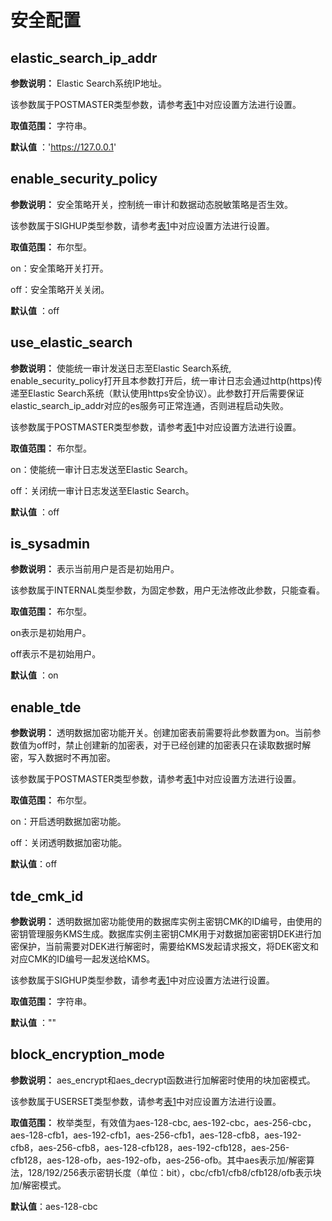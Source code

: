 # 安全配置<a name="ZH-CN_TOPIC_0311764209"></a>

## elastic\_search\_ip\_addr<a name="section12443144020298"></a>

**参数说明：** Elastic Search系统IP地址。

该参数属于POSTMASTER类型参数，请参考[表1](../DatabaseAdministrationGuide/参数设置.md#zh-cn_topic_0283137176_zh-cn_topic_0237121562_zh-cn_topic_0059777490_t91a6f212010f4503b24d7943aed6d846)中对应设置方法进行设置。

**取值范围：** 字符串。

**默认值** ：'https://127.0.0.1'

## enable\_security\_policy<a name="section18307271684"></a>

**参数说明：** 安全策略开关，控制统一审计和数据动态脱敏策略是否生效。

该参数属于SIGHUP类型参数，请参考[表1](../DatabaseAdministrationGuide/参数设置.md#zh-cn_topic_0283137176_zh-cn_topic_0237121562_zh-cn_topic_0059777490_t91a6f212010f4503b24d7943aed6d846)中对应设置方法进行设置。

**取值范围：** 布尔型。

on：安全策略开关打开。

off：安全策略开关关闭。

**默认值** ：off

## use\_elastic\_search<a name="section1383330112618"></a>

**参数说明：** 使能统一审计发送日志至Elastic Search系统, enable\_security\_policy打开且本参数打开后，统一审计日志会通过http\(https\)传递至Elastic Search系统（默认使用https安全协议）。此参数打开后需要保证elastic\_search\_ip\_addr对应的es服务可正常连通，否则进程启动失败。

该参数属于POSTMASTER类型参数，请参考[表1](../DatabaseAdministrationGuide/参数设置.md#zh-cn_topic_0283137176_zh-cn_topic_0237121562_zh-cn_topic_0059777490_t91a6f212010f4503b24d7943aed6d846)中对应设置方法进行设置。

**取值范围：** 布尔型。

on：使能统一审计日志发送至Elastic Search。

off：关闭统一审计日志发送至Elastic Search。

**默认值** ：off

## is\_sysadmin<a name="section872555562017"></a>

**参数说明：** 表示当前用户是否是初始用户。

该参数属于INTERNAL类型参数，为固定参数，用户无法修改此参数，只能查看。

**取值范围：** 布尔型。

on表示是初始用户。

off表示不是初始用户。

**默认值** ：on

## enable\_tde<a name="section17961238192110"></a>

**参数说明：** 透明数据加密功能开关。创建加密表前需要将此参数置为on。当前参数值为off时，禁止创建新的加密表，对于已经创建的加密表只在读取数据时解密，写入数据时不再加密。

该参数属于POSTMASTER类型参数，请参考[表1](../DatabaseAdministrationGuide/参数设置.md#zh-cn_topic_0283137176_zh-cn_topic_0237121562_zh-cn_topic_0059777490_t91a6f212010f4503b24d7943aed6d846)中对应设置方法进行设置。

**取值范围：** 布尔型。

on：开启透明数据加密功能。

off：关闭透明数据加密功能。

**默认值**：off

## tde\_cmk\_id<a name="section4132027193410"></a>

**参数说明：** 透明数据加密功能使用的数据库实例主密钥CMK的ID编号，由使用的密钥管理服务KMS生成。数据库实例主密钥CMK用于对数据加密密钥DEK进行加密保护，当前需要对DEK进行解密时，需要给KMS发起请求报文，将DEK密文和对应CMK的ID编号一起发送给KMS。

该参数属于SIGHUP类型参数，请参考[表1](../DatabaseAdministrationGuide/参数设置.md#zh-cn_topic_0283137176_zh-cn_topic_0237121562_zh-cn_topic_0059777490_t91a6f212010f4503b24d7943aed6d846)中对应设置方法进行设置。

**取值范围：** 字符串。

**默认值** ：""

## block\_encryption\_mode<a name="section18204135204"></a>

**参数说明：** aes\_encrypt和aes\_decrypt函数进行加解密时使用的块加密模式。

该参数属于USERSET类型参数，请参考[表1](../DatabaseAdministrationGuide/参数设置.md#zh-cn_topic_0283137176_zh-cn_topic_0237121562_zh-cn_topic_0059777490_t91a6f212010f4503b24d7943aed6d846)中对应设置方法进行设置。

**取值范围：** 枚举类型，有效值为aes-128-cbc, aes-192-cbc，aes-256-cbc，aes-128-cfb1，aes-192-cfb1，aes-256-cfb1，aes-128-cfb8，aes-192-cfb8，aes-256-cfb8，aes-128-cfb128，aes-192-cfb128，aes-256-cfb128，aes-128-ofb，aes-192-ofb，aes-256-ofb。其中aes表示加/解密算法，128/192/256表示密钥长度（单位：bit），cbc/cfb1/cfb8/cfb128/ofb表示块加/解密模式。

**默认值**：aes-128-cbc